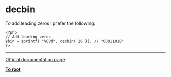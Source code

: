# decbin



To add leading zeros I prefer the following:<br>

```
<?php
// Add leading zeros
$bin = sprintf( "%08d", decbin( 26 )); // "00011010"
?>
```
  

---

[Official documentation page](https://www.php.net/manual/en/function.decbin.php)

**[To root](/README.md)**
